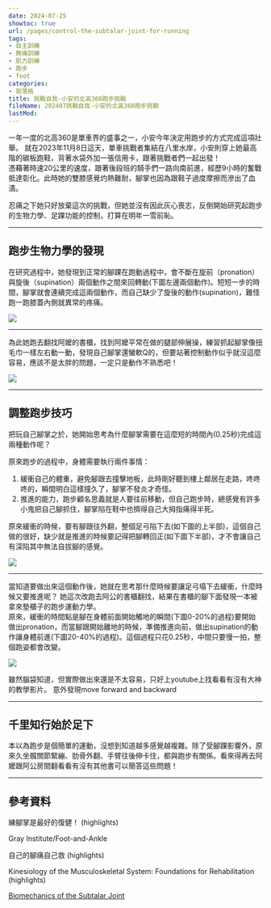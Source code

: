 ```yaml
---
date: 2024-07-25
showtoc: true
url: /pages/control-the-subtalar-joint-for-running
tags:
- 自主訓練
- 無痛訓練
- 肌力訓練
- 跑步
- foot
categories:
- 部落格
title: 挑戰自我-小安的北高360跑步挑戰
fileName: 202407挑戰自我-小安的北高360跑步挑戰
lastMod: 
---
```

一年一度的北高360是單車界的盛事之一，小安今年決定用跑步的方式完成這項壯舉。
就在2023年11月8日這天，單車挑戰者集結在八里水岸，小安則穿上她最高階的碳板跑鞋，背著水袋外加一張信用卡，跟著挑戰者們一起出發！  
憑藉著時速20公里的速度，跟著後段班的騎手們一路向南前進，經歷9小時的奮戰抵達彰化。此時她的雙膝感覺灼熱難耐，腳掌也因為跟鞋子過度摩擦而滲出了血漬。

忍痛之下她只好放棄這次的挑戰，但她並沒有因此灰心喪志，反倒開始研究起跑步的生物力學、足踝功能的控制，打算在明年一雪前恥。

---

## 跑步生物力學的發現

在研究過程中，她發現到正常的腳踝在跑動過程中，會不斷在旋前（pronation）與旋後（supination）兩個動作之間來回轉動(下圖左邊兩個動作)。短短一步的時間，腳掌就會連續完成這兩個動作，而自己缺少了旋後的動作(supination)，難怪跑一跑膝蓋內側就異常的疼痛。

![](https://cdn.jsdelivr.net/gh/xiang0805/blogimage@main/img/202407-3.webp)

---

為此她跑去翻找阿嬤的書櫃，找到阿嬤平常在做的腿部伸展操，練習抓起腳掌像扭毛巾一樣左右動一動，發現自己腳掌還蠻軟Q的，但要站著控制動作似乎就沒這麼容易，應該不是太胖的問題，一定只是動作不熟悉吧！

![](https://cdn.jsdelivr.net/gh/xiang0805/blogimage@main/img/202407-2.webp)

---

## 調整跑步技巧

把玩自己腳掌之於，她開始思考為什麼腳掌需要在這麼短的時間內(0.25秒)完成這兩種動作呢？

原來跑步的過程中，身體需要執行兩件事情：
1. 緩衝自己的體重，避免腳跟去撞擊地板，此時剛好聽到樓上鄰居在走路，咚咚咚的，瞬間明白這樣撞久了，腳掌不發炎才奇怪。
2. 推進的能力，跑步顧名思義就是人要往前移動，但自己跑步時，總感覺有許多小鬼把自己腳抓住，腳掌陷在鞋中也擠得自己大拇指痛得半死。

原來緩衝的時候，要有腳跟往外翻，整個足弓陷下去(如下圖的上半部)，這個自己做的很好，缺少就是推進的時候要記得把腳轉回正(如下圖下半部)，才不會讓自己有深陷其中無法自拔腳的感覺。

![](https://cdn.jsdelivr.net/gh/xiang0805/1u3ru4wj6qu04@main/2024-img/ankle-movement-202407231620628.webp)

---

當知道要做出來這個動作後，她就在思考那什麼時候要讓足弓塌下去緩衝，什麼時候又要推進呢？
她這次改跑去阿公的書櫃翻找，結果在書櫃的腳下面發現一本被拿來墊櫃子的跑步運動力學。  
原來，緩衝的時間點是腳在身體前面開始觸地的瞬間(下圖0-20%的過程)要開始做出pronation，而當腳跟開始離地的時候，準備推進向前，做出supination的動作讓身體前進(下圖20-40%的過程)。這個過程只花0.25秒，中間只要慢一拍，整個跑姿都會改變。

![](https://cdn.jsdelivr.net/gh/xiang0805/1u3ru4wj6qu04@main/2024-img/run-cycle-202407151202710.webp)

雖然腦袋知道，但實際做出來還是不太容易，只好上youtube上找看看有沒有大神的教學影片。
意外發現move forward and backward

---

## 千里知行始於足下

本以為跑步是個簡單的運動，沒想到知道越多感覺越複雜。除了受腳踝影響外，原來久坐髖關節緊繃、肋骨外翻、手臂往後伸卡住，都與跑步有關係。看來得再去阿嬤跟阿公房間翻看看有沒有其他書可以簡答這些問題！

---

## 參考資料

練腳掌是最好的復健！ (highlights)

Gray Institute/Foot-and-Ankle

自己的腳痛自己救 (highlights)

Kinesiology of the Musculoskeletal System: Foundations for Rehabilitation (highlights)

[Biomechanics of the Subtalar Joint](https://youtu.be/7SK_O-NuFr4)
